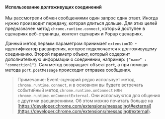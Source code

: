 #### Использование долгоживущих соединений

Мы рассмотрели обмен сообщениями один запрос один ответ. Иногда нужно производит передачу, которая длиться дольше. Для этих целей предназначен метод `chrome.runtime.connect`, который доступен в сценариях веб-страницы, контент сценария и Popup сценариях.

Данный метод первым параметром принимает `extensionID `- идентификатор расширения, которое подключается к долгоживущему соединению. Второй параметр объект, который содержит дополнительную информации о соединении, например: `{"name" : "connection1"}`. Сам метод возвращает объект `port`, а при помощи метода  `port.postMessage` происходит отправка сообщения.

> Примечание:
> Event-сценарий редко использует метод `chrome.runtime.connect`, и в основном вы будете встречать событийный метод `chrome.runtime.onConnect` или `chrome.runtime.onConnectExternal`. Они используются для общения с другими расширениями. Об этом можно почитать больше на [https://developer.chrome.com/extensions/messaging\#external](https://developer.chrome.com/extensions/messaging#external).



